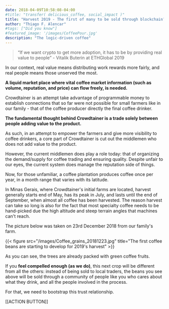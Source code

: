 ```yaml
---
date: 2018-04-09T10:58:08-04:00
#title: "transfer( delicious_coffee, social_impact )"
title: "Harvest 2019 - The first of many to be sold through blockchain?"
author: "Thiago F. Alencar"
#tags: ["Did you know"]
#featured_image: '/images/CoffeePour.jpg'
description: "The logic-driven coffee"
---
```


> “If we want crypto to get more adoption, it has to be by providing real value to people” - Vitalik Buterin at ETHGlobal 2019

In our context, real value means distributing work rewards more fairly, and real people means those unserved the most.

**A liquid market place where vital coffee market information (such as volume, reputation, and price) can flow freely, is needed.**

Crowdtainer is an attempt take advantage of programmable money to establish connections that so far were not possible for small farmers like in our family - that of the coffee producer directly the final coffee drinker.

**The fundamental thought behind Crowdtainer is a trade solely between people adding value to the product.**

As such, in an attempt to empower the farmers and give more visibility to coffee drinkers, a core part of Crowdtainer is cut out the middlemen who does not add value to the product.

However, the current middlemen does play a role today: that of organizing the demand/supply for coffee trading and ensuring quality. Despite unfair to our eyes, the current system does manage the reputation side of things.

Now, for those unfamiliar, a coffee plantation produces coffee once per year, in a month range that varies with its latitude. 

In Minas Gerais, where Crowdtainer's initial farms are located, harvest generally starts end of May, has its peak in July, and lasts until the end of September, when almost all coffee has been harvested. The reason harvest can take so long is also for the fact that most specialty coffee needs to be hand-picked due the high altitude and steep terrain angles that machines can't reach.

The picture below was taken on 23rd December 2018 from our family's farm.

{{< figure src="/images/Coffee_grains_20181223.jpg" title="The first coffee beans are starting to develop for 2019's harvest" >}}

As you can see, the trees are already packed with green coffee fruits.

If you **feel compelled enough (as we do)**, this next crop will be different from all the others: instead of being sold to local traders, the beans you see above will be sold through a community of people like you who cares about what they drink, and all the people involved in the process.

For that, we need to bootstrap this trust relationship.

[[ACTION BUTTON]]